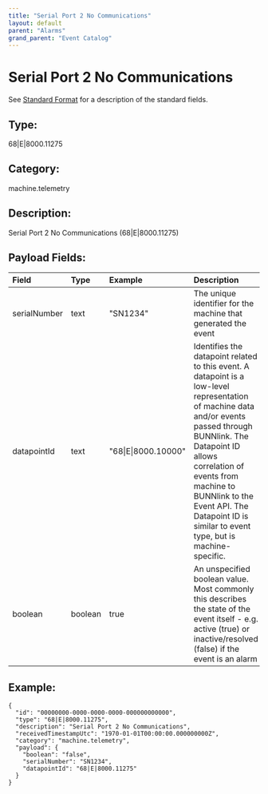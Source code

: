 ```yaml
---
title: "Serial Port 2 No Communications"
layout: default
parent: "Alarms"
grand_parent: "Event Catalog"
---
```


# Serial Port 2 No Communications

See [Standard Format](/event-subscriptions/event-format) for a description of the standard fields.

## Type:

68\|E\|8000.11275

## Category:

machine.telemetry

## Description: 

Serial Port 2 No Communications (68\|E\|8000.11275)

## Payload Fields:

| Field | Type | Example | Description |
|:------|:-----|:--------|:------------|
| serialNumber | text | "SN1234" | The unique identifier for the machine that generated the event |
| datapointId | text | "68\|E\|8000.10000" | Identifies the datapoint related to this event. A datapoint is a low-level representation of machine data and/or events passed through BUNNlink. The Datapoint ID allows correlation of events from machine to BUNNlink to the Event API. The Datapoint ID is similar to event type, but is machine-specific. |
| boolean | boolean | true | An unspecified boolean value. Most commonly this describes the state of the event itself - e.g. active (true) or inactive/resolved (false) if the event is an alarm |

## Example:

```
{
  "id": "00000000-0000-0000-0000-000000000000",
  "type": "68|E|8000.11275",
  "description": "Serial Port 2 No Communications",
  "receivedTimestampUtc": "1970-01-01T00:00:00.000000000Z",
  "category": "machine.telemetry",
  "payload": {
    "boolean": "false",
    "serialNumber": "SN1234",
    "datapointId": "68|E|8000.11275"
  }
}
```

